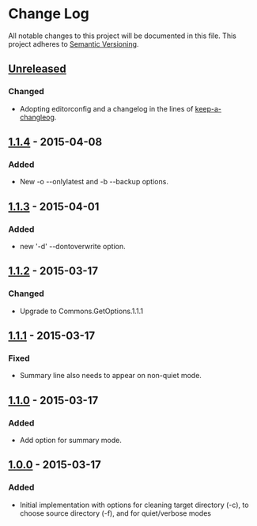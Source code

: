 ﻿# Change Log
All notable changes to this project will be documented in this file.
This project adheres to [Semantic Versioning](http://semver.org/).

## [Unreleased][unreleased]
### Changed
- Adopting editorconfig and a changelog in the lines of [keep-a-changleog](https://github.com/olivierlacan/keep-a-changelog).

## [1.1.4] - 2015-04-08
### Added
- New -o --onlylatest and -b --backup options.

## [1.1.3] - 2015-04-01
### Added
- new '-d' --dontoverwrite option.

## [1.1.2] - 2015-03-17
### Changed
- Upgrade to Commons.GetOptions.1.1.1

## [1.1.1] - 2015-03-17
### Fixed
- Summary line also needs to appear on non-quiet mode.

## [1.1.0] - 2015-03-17
### Added
- Add option for summary mode.

## [1.0.0] - 2015-03-17
### Added
- Initial implementation with options for cleaning target directory (-c),
to choose source directory (-f), and for quiet/verbose modes

[unreleased]: https://github.com/managed-commons/cpdeploy/compare/76917b796954987575874eba8a4297527f08a8c9...HEAD
[1.1.4]: https://github.com/managed-commons/cpdeploy/compare/f548d8adbf221ae54cf7e4c2d18df026a4533a63...76917b796954987575874eba8a4297527f08a8c9
[1.1.3]: https://github.com/managed-commons/cpdeploy/compare/4b1e8ececc9ec52eaba7265422c3dd3277dd1ff8...f548d8adbf221ae54cf7e4c2d18df026a4533a63
[1.1.2]: https://github.com/managed-commons/cpdeploy/compare/4c29fd649497aecd760a23654241bec0de63925f...4b1e8ececc9ec52eaba7265422c3dd3277dd1ff8
[1.1.1]: https://github.com/managed-commons/cpdeploy/compare/c6abf5ce08f10c9f187d3354ef738c92288fae14...4c29fd649497aecd760a23654241bec0de63925f
[1.1.0]: https://github.com/managed-commons/cpdeploy/compare/6137594149516a71ec3e76e05dda692db381e0de...c6abf5ce08f10c9f187d3354ef738c92288fae14
[1.0.0]: https://github.com/managed-commons/cpdeploy/compare/907e2fa8fdbc2ebd2f3cdcd695db6f51cc2e5757...6137594149516a71ec3e76e05dda692db381e0de
